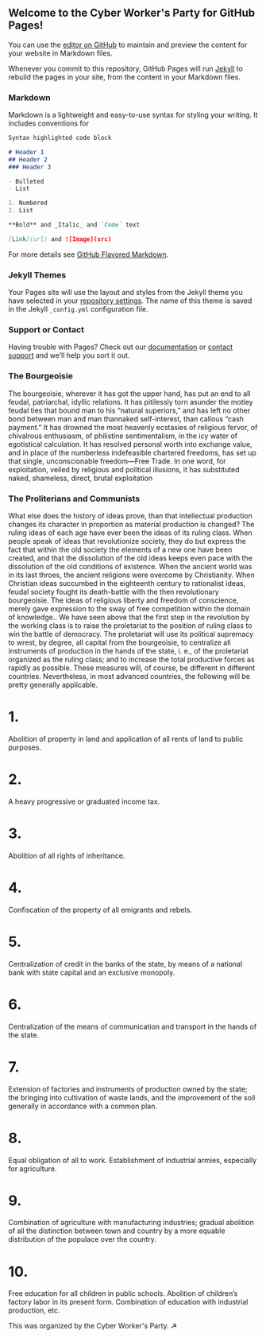 ## Welcome to the Cyber Worker's Party for GitHub Pages!

You can use the [editor on GitHub](https://github.com/LuisG7416/username.github.io/edit/master/index.md) to maintain and preview the content for your website in Markdown files.

Whenever you commit to this repository, GitHub Pages will run [Jekyll](https://jekyllrb.com/) to rebuild the pages in your site, from the content in your Markdown files.

### Markdown

Markdown is a lightweight and easy-to-use syntax for styling your writing. It includes conventions for

```markdown
Syntax highlighted code block

# Header 1
## Header 2
### Header 3

- Bulleted
- List

1. Numbered
2. List

**Bold** and _Italic_ and `Code` text

[Link](url) and ![Image](src)
```

For more details see [GitHub Flavored Markdown](https://guides.github.com/features/mastering-markdown/).

### Jekyll Themes

Your Pages site will use the layout and styles from the Jekyll theme you have selected in your [repository settings](https://github.com/LuisG7416/username.github.io/settings). The name of this theme is saved in the Jekyll `_config.yml` configuration file.

### Support or Contact

Having trouble with Pages? Check out our [documentation](https://help.github.com/categories/github-pages-basics/) or [contact support](https://github.com/contact) and we’ll help you sort it out.

### The Bourgeoisie

The bourgeoisie, wherever it has got the upper hand, has put an end to all feudal, patriarchal, idyllic relations. It has pitilessly torn asunder the motley feudal ties that bound man to his “natural superiors,” and has left no other bond between man and man thannaked self-interest, than callous “cash payment.” It has drowned the most heavenly ecstasies of religious fervor, of chivalrous enthusiasm, of philistine sentimentalism, in the icy water of egotistical calculation. It has resolved personal worth into exchange value, and in place of the numberless indefeasible chartered freedoms, has set up that single, unconscionable freedom—Free Trade. In one word, for exploitation, veiled by religious and political illusions, it has substituted naked, shameless, direct, brutal exploitation

### The Proliterians and Communists

What else does the history of ideas prove, than that intellectual production changes its character in proportion as material production is changed? The ruling ideas of each age have ever been the ideas of its ruling class.  When people speak of ideas that revolutionize society, they do but express the fact that within the old society the elements of a new one have been created, and that the dissolution of the old ideas keeps even pace with the dissolution of the old conditions of existence.  When the ancient world was in its last throes, the ancient religions were overcome by Christianity. When Christian ideas succumbed in the eighteenth century to rationalist ideas, feudal society fought its death-battle with the then revolutionary bourgeoisie. The ideas of religious liberty and freedom of conscience, merely gave expression to the sway of free competition within the domain of knowledge..  We have seen above that the first step in the revolution by the working class is to raise the proletariat to the position of ruling class to win the battle of democracy.  The proletariat will use its political supremacy to wrest, by degree, all capital from the bourgeoisie, to centralize all instruments of production in the hands of the state, i. e., of the proletariat organized as the ruling class; and to increase the total productive forces as rapidly as possible.  These measures will, of course, be different in different countries.  Nevertheless, in most advanced countries, the following will be pretty generally applicable.  
# 1. 
Abolition of property in land and application of all rents of land to public purposes.  
# 2.  
A heavy progressive or graduated income tax.  
# 3.  
Abolition of all rights of inheritance.  
# 4.  
Confiscation of the property of all emigrants and rebels.  
# 5.  
Centralization of credit in the banks of the state, by means of a national bank with state capital and an exclusive monopoly.  
# 6.  
Centralization of the means of communication and transport in the hands of the state.  
# 7.  
Extension of factories and instruments of production owned by the state; the bringing into cultivation of waste lands, and the improvement of the soil generally in accordance with a common plan.  
# 8.  
Equal obligation of all to work. Establishment of industrial armies, especially for agriculture.  
# 9.  
Combination of agriculture with manufacturing industries; gradual abolition of all the distinction between town and country by a more equable distribution of the populace over the country.  
# 10. 
Free education for all children in public schools. Abolition of children’s factory labor in its present form. Combination of education with industrial production, etc.  

This was organized by the Cyber Worker's Party. ☭ 

